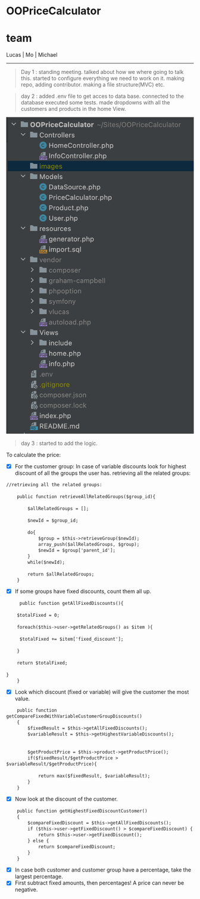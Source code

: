 # OOPriceCalculator

# team

Lucas | Mo | Michael

---

> Day 1 :
> standing meeting. talked about how we where going to talk this.
> started to configure everything we need to work on it.
> making repo, adding contributor. making a file structure(MVC) etc.

> day 2 : added .env file to get acces to data base. connected to the database
> executed some tests. made dropdowns with all the customers and products in the home View.

![](images/Schermafbeelding.png)

> day 3 : started to add the logic.

To calculate the price:

- [x] For the customer group: In case of variable discounts look for highest discount of all the groups the user has.
      retrieving all the related groups:

```
//retrieving all the related groups:

    public function retrieveAllRelatedGroups($group_id){

        $allRelatedGroups = [];

        $newId = $group_id;

        do{
            $group = $this->retrieveGroup($newId);
            array_push($allRelatedGroups, $group);
            $newId = $group['parent_id'];
        }
        while($newId);

        return $allRelatedGroups;
    }
```

- [x] If some groups have fixed discounts, count them all up.

```
     public function getAllFixedDiscounts(){

    $totalFixed = 0;

    foreach($this->user->getRelatedGroups() as $item ){

     $totalFixed += $item['fixed_discount'];

    }

    return $totalFixed;

}
    }
```

- [x] Look which discount (fixed or variable) will give the customer the most value.

```
    public function getCompareFixedWithVariableCustomerGroupDiscounts()
    {
        $fixedResult = $this->getAllFixedDiscounts();
        $variableResult = $this->getHighestVariableDiscounts();


        $getProductPrice = $this->product->getProductPrice();
        if($fixedResult/$getProductPrice > $variableResult/$getProductPrice){

            return max($fixedResult, $variableResult);
        }
    }

```

- [x] Now look at the discount of the customer.

```
    public function getHighestFixedDiscountCustomer()
    {
        $compareFixedDiscount = $this->getAllFixedDiscounts();
        if ($this->user->getFixedDiscount() > $compareFixedDiscount) {
            return $this->user->getFixedDiscount();
        } else {
            return $compareFixedDiscount;
        }
    }
```

- [x] In case both customer and customer group have a percentage, take the largest percentage.
- [x] First subtract fixed amounts, then percentages!
      A price can never be negative.
